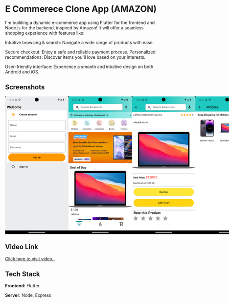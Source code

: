 
# E Commerece Clone App (AMAZON)

I'm building a dynamic e-commerce app using Flutter for the frontend and Node.js for the backend, inspired by Amazon!  It will offer a seamless shopping experience with features like:

Intuitive browsing & search: Navigate a wide range of products with ease.

Secure checkout: Enjoy a safe and reliable payment process.
Personalized recommendations: Discover items you'll love based on your interests.

User-friendly interface: Experience a smooth and intuitive design on both Android and iOS.


## Screenshots

<div style="display: flex;">
  
  <img src="https://github.com/LakshyaChauhan/amazon_clone/blob/main/SCREENSHOT%20OF%20APP/Screenshot_1706979123.png?raw=true" width="300" height="450">
  
  
  <img src="https://github.com/LakshyaChauhan/amazon_clone/blob/main/SCREENSHOT%20OF%20APP/Screenshot_1706979162.png?raw=true" width="300" height="450">
  <img src="https://github.com/LakshyaChauhan/amazon_clone/blob/main/SCREENSHOT%20OF%20APP/Screenshot_1706979194.png?raw=true" width="300" height="450">
  
  <img src="https://github.com/LakshyaChauhan/amazon_clone/blob/main/SCREENSHOT%20OF%20APP/Screenshot_1706979177.png?raw=true" width="300" height="450">
  
  <img src="https://github.com/LakshyaChauhan/amazon_clone/blob/main/SCREENSHOT%20OF%20APP/Screenshot_1706979180.png?raw=true" width="300" height="450">
  
  <img src="https://github.com/LakshyaChauhan/amazon_clone/blob/main/SCREENSHOT%20OF%20APP/Screenshot_1706979184.png?raw=true" width="300" height="450">
  <img src="https://github.com/LakshyaChauhan/amazon_clone/blob/main/SCREENSHOT%20OF%20APP/Screenshot_1706979186.png?raw=true" width="300" height="450">
    
  <img src="https://github.com/LakshyaChauhan/amazon_clone/blob/main/SCREENSHOT%20OF%20APP/Screenshot_1706979188.png?raw=true" width="300" height="450">
</div>

## Video Link
<a href="https://github.com/LakshyaChauhan/amazon_clone/tree/main/video">Click here to visit video..</a>


## Tech Stack

**Frontend:** Flutter

**Server:** Node, Express
